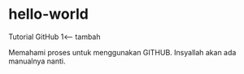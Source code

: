 # hello-world
Tutorial GitHub 1<-- tambah

Memahami proses untuk menggunakan GITHUB.
Insyallah akan ada manualnya nanti.
